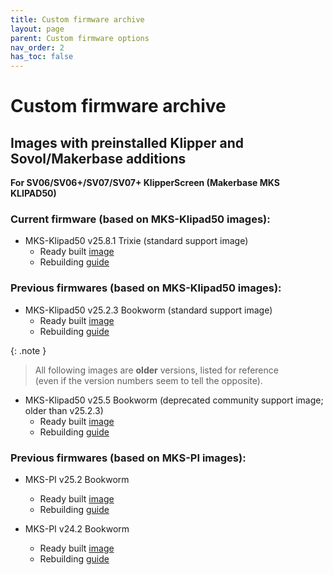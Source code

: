 ```yaml
---
title: Custom firmware archive
layout: page
parent: Custom firmware options
nav_order: 2
has_toc: false
---
```

# Custom firmware archive

## Images with preinstalled Klipper and Sovol/Makerbase additions
**For SV06/SV06+/SV07/SV07+ KlipperScreen (Makerbase MKS KLIPAD50)**

### Current firmware (based on MKS-Klipad50 images):

- MKS-Klipad50 v25.8.1 Trixie (standard support image)
  - Ready built [image](image.html)
  - Rebuilding [guide](rebuilding.html)

### Previous firmwares (based on MKS-Klipad50 images):

- MKS-Klipad50 v25.2.3 Bookworm (standard support image)
  - Ready built [image](armbian-mksklipad50-standard-image-v25-2.md)
  - Rebuilding [guide](armbian-mksklipad50-standard-setup-v25-2.md)

{: .note }
> All following images are **older** versions, listed for reference \
> (even if the version numbers seem to tell the opposite).

- MKS-Klipad50 v25.5 Bookworm (deprecated community support image; older than v25.2.3)
  - Ready built [image](armbian-mksklipad50-community-image-v25-5.html)
  - Rebuilding [guide](armbian-mksklipad50-community-setup-v25-5.html)

### Previous firmwares (based on MKS-PI images):

- MKS-PI v25.2 Bookworm
  - Ready built [image](armbian-mkspi-mainline-image-v25-2.html)
  - Rebuilding [guide](armbian-mkspi-mainline-setup-v25-2.html)

- MKS-PI v24.2 Bookworm
  - Ready built [image](armbian-mkspi-image-v24-2.html)
  - Rebuilding [guide](armbian-mkspi-setup-v24-2.html)

